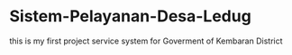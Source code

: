 # Sistem-Pelayanan-Desa-Ledug
this is my first project service system for Goverment of Kembaran District 
